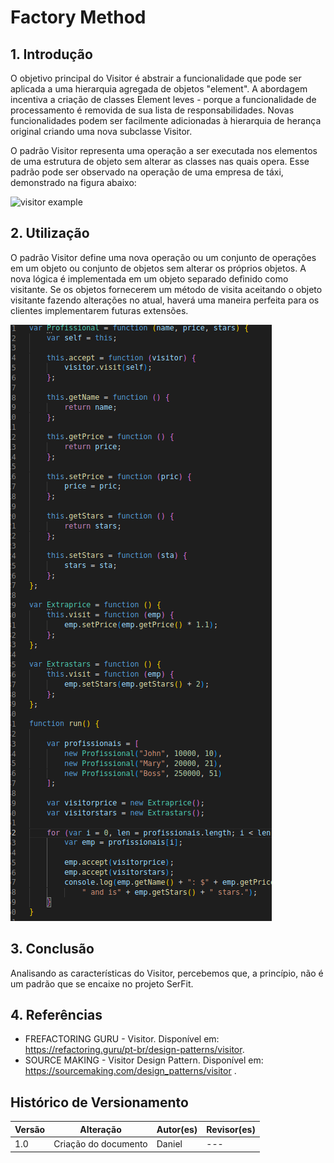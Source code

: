 # Factory Method

## 1. Introdução

O objetivo principal do Visitor é abstrair a funcionalidade que pode ser aplicada a uma hierarquia agregada de objetos "element". A abordagem incentiva a criação de classes Element leves - porque a funcionalidade de processamento é removida de sua lista de responsabilidades. Novas funcionalidades podem ser facilmente adicionadas à hierarquia de herança original criando uma nova subclasse Visitor.

O padrão Visitor representa uma operação a ser executada nos elementos de uma estrutura de objeto sem alterar as classes nas quais opera. Esse padrão pode ser observado na operação de uma empresa de táxi, demonstrado na figura abaixo:

![visitor example](https://sourcemaking.com/files/v2/content/patterns/Visitor_example1.png?id=e755bb05841a1443910cf1e8ed53e8e7)

## 2. Utilização

O padrão Visitor define uma nova operação ou um conjunto de operações em um objeto ou conjunto de objetos sem alterar os próprios objetos. A nova lógica é implementada em um objeto separado definido como visitante. Se os objetos fornecerem um método de visita aceitando o objeto visitante fazendo alterações no atual, haverá uma maneira perfeita para os clientes implementarem futuras extensões.

![visitor](../../../assets/visitor/visitor_example.png)

## 3. Conclusão

Analisando as características do Visitor, percebemos que, a princípio, não é um padrão que se encaixe no projeto SerFit.


## 4. Referências

- FREFACTORING GURU - Visitor. Disponível em: https://refactoring.guru/pt-br/design-patterns/visitor.
- SOURCE MAKING - Visitor Design Pattern. Disponível em: https://sourcemaking.com/design_patterns/visitor .

## Histórico de Versionamento

| Versão | Alteração | Autor(es) | Revisor(es) |
| --- | --- | --- | --- |
| 1.0 | Criação do documento | Daniel | --- |
